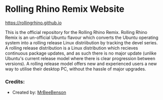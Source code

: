 <!DOCTYPE html>
<html lang="en">

<head>

<link rel="stylesheet" href="style.css" />
	
</head>
	
<body>
		
# Rolling Rhino Remix Website

https://rollingrhino.github.io
	
This is the official repository for the Rolling Rhino Remix. Rolling Rhino Remix is an un-official Ubuntu flavour which converts the Ubuntu operating system into a rolling release Linux distriibution by tracking the devel series. A rolling release distribution is a Linux distribution which recieves continuous package updates, and as such there is no major update (unlike Ubuntu's current release model where there is clear progression between versions). A rolling release model offers new and experienced users a new way to utilise their desktop PC, without the hassle of major upgrades.

### Credits:

- Created by: [MrBeeBenson](https://mrbeebenson.github.io)	
		
</body>
	
</html>


